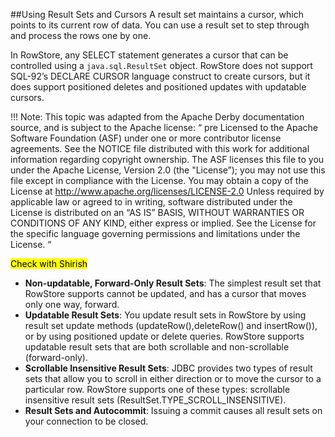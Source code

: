##Using Result Sets and Cursors
A result set maintains a cursor, which points to its current row of data. You can use a result set to step through and process the rows one by one.

In RowStore, any SELECT statement generates a cursor that can be controlled using a `java.sql.ResultSet` object. RowStore does not support SQL-92’s DECLARE CURSOR language construct to create cursors, but it does support positioned deletes and positioned updates with updatable cursors.

!!! Note: 
    This topic was adapted from the Apache Derby documentation source, and is subject to the Apache license: “ pre Licensed to the Apache Software Foundation (ASF) under one or more contributor license agreements. See the NOTICE file distributed with this work for additional information regarding copyright ownership. The ASF licenses this file to you under the Apache License, Version 2.0 (the "License”); you may not use this file except in compliance with the License. You may obtain a copy of the License at http://www.apache.org/licenses/LICENSE-2.0 Unless required by applicable law or agreed to in writing, software distributed under the License is distributed on an “AS IS” BASIS, WITHOUT WARRANTIES OR CONDITIONS OF ANY KIND, either express or implied. See the License for the specific language governing permissions and limitations under the License. “

<mark>Check with Shirish</mark>

* **Non-updatable, Forward-Only Result Sets**: The simplest result set that RowStore supports cannot be updated, and has a cursor that moves only one way, forward.
* **Updatable Result Sets**: You update result sets in RowStore by using result set update methods (updateRow(),deleteRow() and insertRow()), or by using positioned update or delete queries. RowStore supports updatable result sets that are both scrollable and non-scrollable (forward-only).
* **Scrollable Insensitive Result Sets**: JDBC provides two types of result sets that allow you to scroll in either direction or to move the cursor to a particular row. RowStore supports one of these types: scrollable insensitive result sets (ResultSet.TYPE_SCROLL_INSENSITIVE).
* **Result Sets and Autocommit**: Issuing a commit causes all result sets on your connection to be closed.